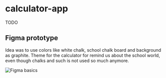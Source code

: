 # calculator-app

TODO

## Figma prototype

Idea was to use colors like white chalk, school chalk board and background as graphite.
Theme for the calculator for remind us about the school world, even though chalks and such is not used so much anymore.

![Figma basics](https://github.com/user-attachments/assets/e140fafd-8c8b-4a3e-95a9-d701c93a2961)
